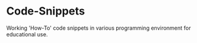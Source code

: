 # Code-Snippets
Working 'How-To' code snippets in various programming environment for educational use.
